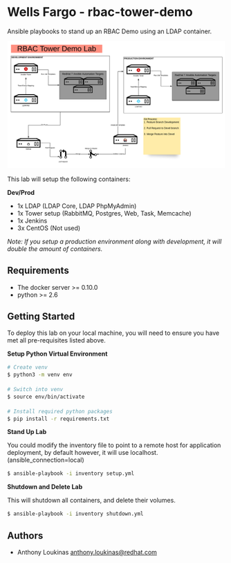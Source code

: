 # Wells Fargo - rbac-tower-demo
Ansible playbooks to stand up an RBAC Demo using an LDAP container.

![rbac-tower-demo](images/rbac-tower-demo.png)

This lab will setup the following containers:

**Dev/Prod**
- 1x LDAP (LDAP Core, LDAP PhpMyAdmin)
- 1x Tower setup (RabbitMQ, Postgres, Web, Task, Memcache)
- 1x Jenkins
- 3x CentOS (Not used)

*Note: If you setup a production environment along with development, it will double the amount of containers.*


## Requirements

- The docker server >= 0.10.0
- python >= 2.6

## Getting Started

To deploy this lab on your local machine, you will need to ensure you have met all pre-requisites listed above.

**Setup Python Virtual Environment**
```bash
# Create venv
$ python3 -m venv env

# Switch into venv
$ source env/bin/activate

# Install required python packages
$ pip install -r requirements.txt
```

**Stand Up Lab**

You could modify the inventory file to point to a remote host for application deployment,
by default however, it will use localhost. (ansible_connection=local)

```bash
$ ansible-playbook -i inventory setup.yml
```

**Shutdown and Delete Lab**

This will shutdown all containers, and delete their volumes.

```bash
$ ansible-playbook -i inventory shutdown.yml
```

## Authors
- Anthony Loukinas <anthony.loukinas@redhat.com>